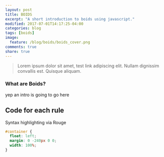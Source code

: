 ```yaml
---
layout: post
title: BOIDS
excerpt: "A short introduction to boids using javascript."
modified: 2017-07-01T14:17:25-04:00
categories: blog
tags: [boids]
image:
  feature: /blog/boids/boids_cover.png
comments: true
share: true
---
```


> Lorem ipsum dolor sit amet, test link adipiscing elit. Nullam dignissim convallis est. Quisque aliquam.

### What are Boids?

yep an intro is going to go here


## Code for each rule

Syntax highlighting via Rouge

```css
#container {
  float: left;
  margin: 0 -240px 0 0;
  width: 100%;
}
```


